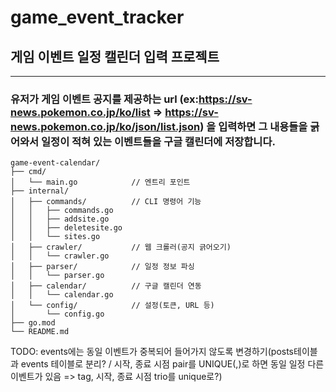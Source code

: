 # game_event_tracker

## 게임 이벤트 일정 캘린더 입력 프로젝트
---
### 유저가 게임 이벤트 공지를 제공하는 url (ex:https://sv-news.pokemon.co.jp/ko/list => https://sv-news.pokemon.co.jp/ko/json/list.json) 을 입력하면 그 내용들을 긁어와서 일정이 적혀 있는 이벤트들을 구글 캘린더에 저장합니다.

```
game-event-calendar/
├── cmd/
│   └── main.go            // 엔트리 포인트
├── internal/
│   ├── commands/          // CLI 명령어 기능
│   │   ├── commands.go
│   │   ├── addsite.go
│   │   ├── deletesite.go
│   │   └── sites.go
│   ├── crawler/           // 웹 크롤러(공지 긁어오기)
│   │   └── crawler.go
│   ├── parser/            // 일정 정보 파싱
│   │   └── parser.go
│   ├── calendar/          // 구글 캘린더 연동
│   │   └── calendar.go
│   └── config/            // 설정(토큰, URL 등)
│       └── config.go
├── go.mod
└── README.md
```

TODO: events에는 동일 이벤트가 중복되어 들어가지 않도록 변경하기(posts테이블과 events 테이블로 분리? / 시작, 종료 시점 pair를 UNIQUE(,)로 하면 동일 일정 다른 이벤트가 있음 => tag, 시작, 종료 시점 trio를 unique로?)
